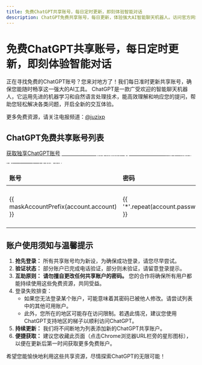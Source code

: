 ```yaml
---
title: 免费ChatGPT共享账号，每日定时更新，即刻体验智能对话
description: ChatGPT免费共享账号，每日更新，体验强大AI智能聊天机器人。访问官方网站登录，并关注电报频道获取更多免费资源。
---
```


# 免费ChatGPT共享账号，每日定时更新，即刻体验智能对话



正在寻找免费的ChatGPT账号？您来对地方了！我们每日准时更新共享账号，确保您能随时畅享这一强大的AI工具。
ChatGPT是一款广受欢迎的智能聊天机器人，它运用先进的机器学习和自然语言处理技术，能高效理解和响应您的提问，帮助您轻松解决各类问题，开启全新的交互体验。

更多免费资源，请关注电报频道：[@juzixp](https://t.me/juzixp)

## ChatGPT免费共享账号列表
<el-row :gutter="24">
    <el-col style="text-align: center; margin-bottom: 12px;" :span="24" :xs="24">
      <a href="https://juzixp.top/buy/1" target="_blank" ><el-button color="#3366ff">获取独享ChatGPT账号</el-button></a>
    </el-col>
    <el-col style="text-align: center; margin-bottom: 12px;" :span="24" :xs="24">
      <a href="https://juzixp.top/buy/7" target="_blank" ><el-button style="color:#FFFFFF;" color="#ff6600">ChatGPT Plus独享成品账号</el-button></a>
    </el-col>
    <el-col style="text-align: center; margin-bottom: 12px;" :span="24" :xs="24">
      <a href="https://juzixp.top/buy/48" target="_blank" ><el-button style="color:#FFFFFF;" color="#ff6600">ChatGPT Plus 会员正规代充值 $20（全网最低价)</el-button></a>
    </el-col>
</el-row>


<table class="account-table">
  <thead>
    <tr>
      <th>账号</th>
      <th>密码</th>
      <th colspan="2">操作</th> <!-- 操作列合并2个单元格 -->
    </tr>
  </thead>
  <tbody>
    <tr v-for="account in accounts" :key="account.account">
      <td>{{ maskAccountPrefix(account.account) }}</td>
      <td>{{ '*'.repeat(account.password.length) }}</td> <!-- 密码遮掩显示 -->
      <td>
        <el-button type="primary" @click="copyAccount(account.account)">复制账户</el-button>
        <!-- <button @click="copyAccount(account.account)" class="copy-button copy-account-btn">复制账户</button> -->
      </td>
      <td>
        <el-button type="success" @click="copyPassword(account.password)">复制密码</el-button>
        <!-- <button @click="copyPassword(account.password)" class="copy-button copy-password-btn">复制密码</button> -->
      </td>
    </tr>
  </tbody>
</table>


## **账户使用须知与温馨提示**

1. **抢先登录：** 所有共享账号均为新设，为确保成功登录，请您尽早尝试。
2. **验证状态：** 部分账户已完成电话验证，部分则未验证，请留意登录提示。
3. **互助原则：** **请勿擅自更改任何共享账户的密码。** 您的合作将确保所有用户都能持续使用这些免费资源，共同受益。
4. 登录失败排查：
   - 如果您无法登录某个账户，可能意味着其密码已被他人修改。请尝试列表中的其他可用账户。
   - 此外，您所在的地区可能存在访问限制。若遇此情况，建议您使用ChatGPT支持地区的梯子以顺利访问ChatGPT。
5. **持续更新：** 我们将不间断地为列表添加新的ChatGPT共享账户。
6. **便捷获取：** 建议您收藏此页面（点击Chrome浏览器URL栏旁的星形图标），以便在更新后第一时间获取更多免费账户。

希望您能愉快地利用这些共享资源，尽情探索ChatGPT的无限可能！



<script setup>
import { ref, onMounted } from 'vue';
import { ElMessage } from 'element-plus'

const accounts = ref([
  { account: 'nathancarlin@affilolymp.best', password: 'hPz3#ws#9Vw6' ,status: '正常' },
  { account: 'tornelas7@cerpadla-sanita.click', password: '6@2E##pf4kVe' ,status: '正常' },
  { account: 'vickye89@hotmail.com', password: 'LeZ25X5dwL' ,status: '正常' },
  { account: 'eugeniev552@hotmail.com', password: '4w95MnvIvc' ,status: '正常' },
  { account: 'ludmillasteb9@hotmail.com', password: '7sb54Oii8I' ,status: '正常' },
  { account: 'chr89kuchto@hotmail.com', password: 'Cea7IQj5ud' ,status: '正常' },
  { account: 'lydiavn9ktutoky@hotmail.com', password: '6351VsZz25' ,status: '正常' },
  { account: 'tulagj3@hotmail.com', password: 'Wx99eCqer7' ,status: '正常' },
  { account: 'vernitagq2@hotmail.com', password: 'geFfr4H0x9' ,status: '正常' },
  { account: 'kirstiealtqw@hotmail.com', password: '1FBbV8OJg9' ,status: '正常' },
  // ... 可以添加更多初始账号
]);

onMounted(async () => {

});

/**
 * 遮掩邮箱账户前缀，保留前两个字符
 * @param {string} email - 原始邮箱地址
 * @returns {string} 遮掩后的邮箱地址
 */
    const maskAccountPrefix = (email) => {
    const atIndex = email.indexOf('@');
    if (atIndex === -1) {
    return email; // 如果不是邮箱格式，直接返回
    }
    const prefix = email.substring(0, atIndex);
    const domain = email.substring(atIndex);

  if (prefix.length <= 2) {
    return email; // 前缀少于等于2个字符则不遮掩
  }

  const visiblePart = prefix.substring(0, 2);
  const maskedPart = '*'.repeat(prefix.length - 2);
  return visiblePart + maskedPart + domain;
};

// 通用的复制函数
const copyToClipboard = async (text, successMessage, errorMessage) => {
  try {
    await navigator.clipboard.writeText(text);
    ElMessage({
        message: successMessage,
        type: 'success',
    });
  } catch (err) {
    console.error(errorMessage, err);
     ElMessage.error(errorMessage+ ' 请手动复制。');
  }
};

// 复制账户的函数
const copyAccount = (account) => {
  copyToClipboard(account, '账户已复制到剪贴板！', '复制账户失败：');
};

// 复制密码的函数
const copyPassword = (password) => {
  copyToClipboard(password, '密码已复制到剪贴板！', '复制密码失败：');
};
</script>



<style scoped>

/* 提高表格的可读性 */
.account-table {
  width: 100%;
  border-collapse: collapse;
  margin-bottom: 20px;
}

.account-table th,
.account-table td {
  border: 1px solid var(--vp-c-divider);
  padding: 8px;
  text-align: left;
}

.account-table th {
  background-color: var(--vp-c-bg-soft);
  font-weight: 600;
}

</style>